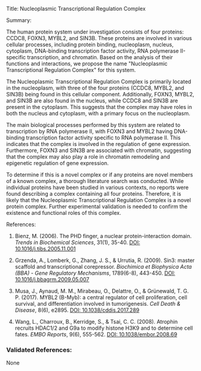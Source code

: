 Title: Nucleoplasmic Transcriptional Regulation Complex

Summary:

The human protein system under investigation consists of four proteins: CCDC8, FOXN3, MYBL2, and SIN3B. These proteins are involved in various cellular processes, including protein binding, nucleoplasm, nucleus, cytoplasm, DNA-binding transcription factor activity, RNA polymerase II-specific transcription, and chromatin. Based on the analysis of their functions and interactions, we propose the name "Nucleoplasmic Transcriptional Regulation Complex" for this system.

The Nucleoplasmic Transcriptional Regulation Complex is primarily located in the nucleoplasm, with three of the four proteins (CCDC8, MYBL2, and SIN3B) being found in this cellular component. Additionally, FOXN3, MYBL2, and SIN3B are also found in the nucleus, while CCDC8 and SIN3B are present in the cytoplasm. This suggests that the complex may have roles in both the nucleus and cytoplasm, with a primary focus on the nucleoplasm.

The main biological processes performed by this system are related to transcription by RNA polymerase II, with FOXN3 and MYBL2 having DNA-binding transcription factor activity specific to RNA polymerase II. This indicates that the complex is involved in the regulation of gene expression. Furthermore, FOXN3 and SIN3B are associated with chromatin, suggesting that the complex may also play a role in chromatin remodeling and epigenetic regulation of gene expression.

To determine if this is a novel complex or if any proteins are novel members of a known complex, a thorough literature search was conducted. While individual proteins have been studied in various contexts, no reports were found describing a complex containing all four proteins. Therefore, it is likely that the Nucleoplasmic Transcriptional Regulation Complex is a novel protein complex. Further experimental validation is needed to confirm the existence and functional roles of this complex.

References:

1. Bienz, M. (2006). The PHD finger, a nuclear protein-interaction domain. *Trends in Biochemical Sciences*, 31(1), 35-40. [DOI: 10.1016/j.tibs.2005.11.001](https://doi.org/10.1016/j.tibs.2005.11.001)

2. Grzenda, A., Lomberk, G., Zhang, J. S., & Urrutia, R. (2009). Sin3: master scaffold and transcriptional corepressor. *Biochimica et Biophysica Acta (BBA) - Gene Regulatory Mechanisms*, 1789(6-8), 443-450. [DOI: 10.1016/j.bbagrm.2009.05.007](https://doi.org/10.1016/j.bbagrm.2009.05.007)

3. Musa, J., Aynaud, M. M., Mirabeau, O., Delattre, O., & Grünewald, T. G. P. (2017). MYBL2 (B-Myb): a central regulator of cell proliferation, cell survival, and differentiation involved in tumorigenesis. *Cell Death & Disease*, 8(6), e2895. [DOI: 10.1038/cddis.2017.289](https://doi.org/10.1038/cddis.2017.289)

4. Wang, L., Charroux, B., Kerridge, S., & Tsai, C. C. (2008). Atrophin recruits HDAC1/2 and G9a to modify histone H3K9 and to determine cell fates. *EMBO Reports*, 9(6), 555-562. [DOI: 10.1038/embor.2008.69](https://doi.org/10.1038/embor.2008.69)

### Validated References: 

None



